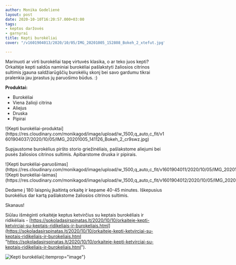 ```yaml
---
author: Monika Godelienė
layout: post
date: 2020-10-10T16:20:57.000+03:00
tags:
- keptos daržovės
- garnyrai
title: Kepti burokėliai
cover: "/v1601904013/2020/10/05/IMG_20201005_152808_Bokeh_2_xtefut.jpg"

---
```

Marinuoti ar virti burokėliai tapę virtuvės klasika, o ar teko juos kepti? Orkaitėje kepti saldūs naminiai burokėliai pašlakstyti žaliosios citrinos sultimis įgauna saldžiarūgščių burokėlių skonį bei savo gardumu tikrai pralenkia jau įprastus jų paruošimo būdus. :)

**Produktai:**

* <span itemprop="recipeIngredient">Burokėliai</span>
* <span itemprop="recipeIngredient">Viena žalioji citrina</span>
* <span itemprop="recipeIngredient">Aliejus</span>
* <span itemprop="recipeIngredient">Druska</span>
* <span itemprop="recipeIngredient">Pipirai</span>

<div itemprop="recipeInstructions" markdown="1">
![Kepti burokėliai-produktai](https://res.cloudinary.com/monikagod/image/upload/w_1500,q_auto,c_fit/v1601904037/2020/10/05/IMG_20201005_141126_Bokeh_2_cr9swz.jpg)

Supjaustome burokėlius piršto storio griežinėliais, pašlakstome aliejumi bei pusės žaliosios citrinos sultimis. Apibarstome druska ir pipirais.

<div class="row">
<div class="six columns" markdown="1">
![Kepti burokėliai-paruošimas](https://res.cloudinary.com/monikagod/image/upload/w_1500,q_auto,c_fit/v1601904011/2020/10/05/IMG_20201005_144414_Bokeh_2_pujb1y.jpg)
</div>
<div class="six columns" markdown="1">
![Kepti burokėliai-laimas](https://res.cloudinary.com/monikagod/image/upload/w_1500,q_auto,c_fit/v1601904012/2020/10/05/IMG_20201005_144250_Bokeh_2_vq4pti.jpg)
</div>
</div>

Dedame į 180 laispnių įkaitintą orkaitę ir kepame 40-45 minutes. Iškepusius burokėlius dar kartą pašlakstome žaliosios citrinos sultimis.   
</div>

Skanaus!

Siūlau išmėginti orkaitėje keptus ketvirčius su keptais burokėliais ir ridikėliais - [https://sokoladasirspinatas.lt/2020/10/10/orkaiteje-kepti-ketvirciai-su-keptais-ridikeliais-ir-burokeliais.html](https://sokoladasirspinatas.lt/2020/10/10/orkaiteje-kepti-ketvirciai-su-keptais-ridikeliais-ir-burokeliais.html "https://sokoladasirspinatas.lt/2020/10/10/orkaiteje-kepti-ketvirciai-su-keptais-ridikeliais-ir-burokeliais.html").

![Kepti burokėliai](https://res.cloudinary.com/monikagod/image/upload/w_1500,q_auto,c_fit/v1601904013/2020/10/05/IMG_20201005_152808_Bokeh_2_xtefut.jpg){:itemprop="image"}